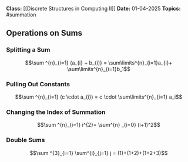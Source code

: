 **Class:** [[Discrete Structures in Computing II]]
**Date:** 01-04-2025
**Topics:** #summation

## Operations on Sums
### Splitting a Sum
$$\sum ^{n}_{i=1} (a_{i} + b_{i)} = \sum\limits^{n}_{i=1}a_{i}+ \sum\limits^{n}_{i=1}b_1$$
### Pulling Out Constants
$$\sum ^{n}_{i=1} (c \cdot a_{i}) = c \cdot \sum\limits^{n}_{i=1} a_i$$
### Changing the Index of Summation
$$\sum ^{n}_{i=1} i^{2}= \sum^{n} _{i=0} (i+1)^2$$
### Double Sums
$$\sum ^{3}_{i=1} \sum^{i}_{j=1} j = (1)+(1+2)+(1+2+3)$$
